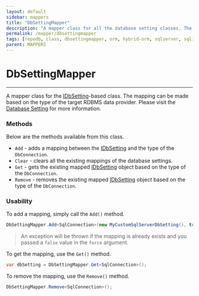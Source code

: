```yaml
---
layout: default
sidebar: mappers
title: "DbSettingMapper"
description: "A mapper class for all the database setting classes. The mapping can be made based on the type of the target RDBMS data provider."
permalink: /mapper/dbsettingmapper
tags: [repodb, class, dbsettingmapper, orm, hybrid-orm, sqlserver, sqlite, mysql, postgresql]
parent: MAPPERS
---
```


# DbSettingMapper

---

A mapper class for the [IDbSetting](/interface/idbsetting)-based class. The mapping can be made based on the type of the target RDBMS data provider. Please visit the [Database Setting](/extensibility/databasesetting) for more information.

### Methods

Below are the methods available from this class.

- `Add` - adds a mapping between the [IDbSetting](/interface/idbsetting) and the type of the `DbConnection`.
- `Clear` - clears all the existing mappings of the database settings.
- `Get` - gets the existing mapped [IDbSetting](/interface/idbsetting) object based on the type of the `DbConnection`.
- `Remove` - removes the existing mapped [IDbSetting](/interface/idbsetting) object based on the type of the `DbConnection`.

### Usability

To add a mapping, simply call the `Add()` method.

```csharp
DbSettingMapper.Add<SqlConnection>(new MyCustomSqlServerDbSetting(), true);
```

> An exception will be thrown if the mapping is already exists and you passed a `false` value in the `force` argument.

To get the mapping, use the `Get()` method.

```csharp
var dbSetting = DbSettingMapper.Get<SqlConnection>();
```

To remove the mapping, use the `Remove()` method.

```csharp
DbSettingMapper.Remove<SqlConnection>();
```

